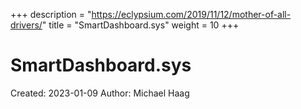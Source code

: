 +++
description = "https://eclypsium.com/2019/11/12/mother-of-all-drivers/"
title = "SmartDashboard.sys"
weight = 10
+++

# SmartDashboard.sys

Created: 2023-01-09
Author: Michael Haag



